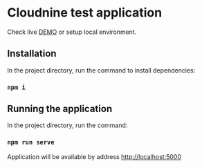 # Cloudnine test application

Check live [DEMO](https://nick1one.github.io/cloudnine-testapp) or setup local environment. 

## Installation

In the project directory, run the command to install dependencies:

### `npm i`

## Running the application

In the project directory, run the command:

### `npm run serve`

Application will be available by address [http://localhost:5000](http://localhost:5000)
